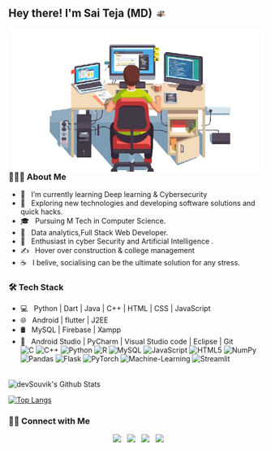 
        
<h2> Hey there! I'm Sai Teja (MD) <img src="coder-removebg-preview.png" width="25"></h2>
<img align="right" alt="GIF" src="coder-removebg-preview.png" width="500"/>

<h3> 👨🏻‍💻 About Me </h3>

- 🔭 &nbsp; I’m currently learning Deep learning & Cybersecurity
- 🤔 &nbsp; Exploring new technologies and developing software solutions and quick hacks.
- 🎓 &nbsp; Pursuing M Tech in Computer Science.
- 💼 &nbsp; Data analytics,Full Stack Web Developer.
- 🌱 &nbsp; Enthusiast in cyber Security and Artificial Intelligence .
- ✍️ &nbsp; Hover over construction & college management
- ☕ &nbsp; I belive, socialising can be the ultimate solution for any stress. 

<h3>🛠 Tech Stack</h3>

- 💻 &nbsp; Python | Dart | Java | C++ | HTML | CSS | JavaScript 
- 🌐 &nbsp; Android | flutter | J2EE
- 🛢 &nbsp; MySQL | Firebase | Xampp
- 🔧 &nbsp; Android Studio | PyCharm | Visual Studio code | Eclipse | Git <br>
![C](https://img.shields.io/badge/c-%2300599C.svg?style=for-the-badge&logo=c&logoColor=white) ![C++](https://img.shields.io/badge/c++-%2300599C.svg?style=for-the-badge&logo=c%2B%2B&logoColor=white) ![Python](https://img.shields.io/badge/python-3670A0?style=for-the-badge&logo=python&logoColor=ffdd54) ![R](https://img.shields.io/badge/r-%23276DC3.svg?style=for-the-badge&logo=r&logoColor=white) ![MySQL](https://img.shields.io/badge/mysql-%2300599C.svg?style=for-the-badge&logo=mysql&logoColor=red) ![JavaScript](https://img.shields.io/badge/javascript-%23323330.svg?style=for-the-badge&logo=javascript&logoColor=%23F7DF1E) ![HTML5](https://img.shields.io/badge/html5-%23E34F26.svg?style=for-the-badge&logo=html5&logoColor=white) ![NumPy](https://img.shields.io/badge/numpy-%23013243.svg?style=for-the-badge&logo=numpy&logoColor=white) ![Pandas](https://img.shields.io/badge/pandas-%23150458.svg?style=for-the-badge&logo=pandas&logoColor=white) ![Flask](https://img.shields.io/badge/flask-%23000.svg?style=for-the-badge&logo=flask&logoColor=white) ![PyTorch](https://img.shields.io/badge/PyTorch-%23EE4C2C.svg?style=for-the-badge&logo=PyTorch&logoColor=white) ![Machine-Learning](https://img.shields.io/badge/machine-learning-%2300599C.svg?style=for-the-badge&logo=machine-learning%2B%2B&logoColor=white) ![Streamlit](https://img.shields.io/badge/streamlit-%2310699C.svg?style=for-the-badge&logo=streamlit%2B%2B&logoColor=white) 
<br>

<!-- ![souvik's Github Stats](https://github-readme-stats.vercel.app/api?username=devSouvik&show_icons=true&title_color=fff&icon_color=79ff97&text_color=9f9f9f&bg_color=151515) -->
<img align="center" src="https://github-readme-stats.vercel.app/api?username=mummidisettydhanushsaiteja&include_all_commits=true&count_private=true&show_icons=true&line_height=20&title_color=7A7ADB&icon_color=2234AE&text_color=D3D3D3&bg_color=0,000000,130F40" alt="devSouvik's Github Stats">

</br>


[![Top Langs](https://github-readme-stats.vercel.app/api/top-langs/?username=mummidisettydhanushsaiteja&layout=compact&text_color=daf7dc&bg_color=151515)](https://github.com/mummidisettydhanushsaiteja/github-readme-stats)

<h3> 🤝🏻 Connect with Me </h3>

<p align="center">
&nbsp; <a href="https://twitter.com/Sai_Teja_09" target="_blank" rel="noopener noreferrer"><img src="https://img.icons8.com/plasticine/100/000000/twitter.png" width="50" /></a>  
&nbsp; <a href="https://www.instagram.com/sai_teja_md/" target="_blank" rel="noopener noreferrer"><img src="https://img.icons8.com/plasticine/100/000000/instagram-new.png" width="50" /></a>  
&nbsp; <a href="https://www.linkedin.com/in/mummidisetty-dhanush-sai-teja-730468254/" target="_blank" rel="noopener noreferrer"><img src="https://img.icons8.com/plasticine/100/000000/linkedin.png" width="50" /></a>
&nbsp; <a href="mailto:saikulwanthsaiteja@gmail.com" target="_blank" rel="noopener noreferrer"><img src="https://img.icons8.com/plasticine/100/000000/gmail.png"  width="50" /></a>
</p>
